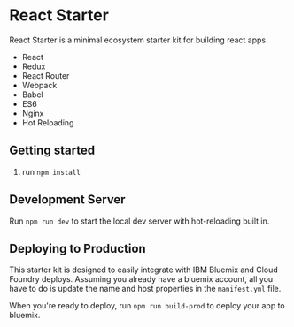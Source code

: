 # React Starter
React Starter is a minimal ecosystem starter kit for building react apps.

- React
- Redux
- React Router
- Webpack
- Babel
- ES6
- Nginx
- Hot Reloading

## Getting started
1. run `npm install`

## Development Server
Run `npm run dev` to start the local dev server with hot-reloading built in.

## Deploying to Production
This starter kit is designed to easily integrate with IBM Bluemix and Cloud Foundry deploys.
Assuming you already have a bluemix account, all you have to do is update the name and host properties in the `manifest.yml` file.

When you're ready to deploy, run `npm run build-prod` to deploy your app to bluemix.
